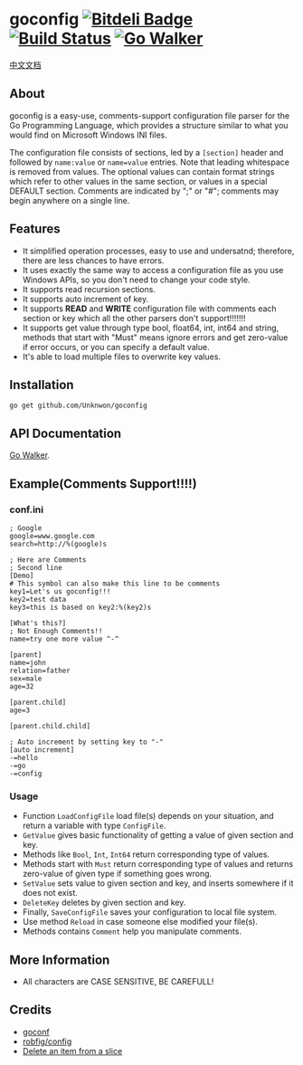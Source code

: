 goconfig [![Bitdeli Badge](https://d2weczhvl823v0.cloudfront.net/Unknwon/goconfig/trend.png)](https://bitdeli.com/free "Bitdeli Badge") [![Build Status](https://drone.io/github.com/Unknwon/goconfig/status.png)](https://drone.io/github.com/Unknwon/goconfig/latest) [![Go Walker](http://gowalker.org/api/v1/badge)](http://gowalker.org/github.com/Unknwon/goconfig) 
========

[中文文档](README_ZH.md)

## About

goconfig is a easy-use, comments-support configuration file parser for the Go Programming Language, which provides a structure similar to what you would find on Microsoft Windows INI files.

The configuration file consists of sections, led by a `[section]` header and followed by `name:value` or `name=value` entries. Note that leading whitespace is removed from values. The optional values can contain format strings which refer to other values in the same section, or values in a special DEFAULT section. Comments are indicated by ";" or "#"; comments may begin anywhere on a single line.
	
## Features
	
- It simplified operation processes, easy to use and undersatnd; therefore, there are less chances to have errors. 
- It uses exactly the same way to access a configuration file as you use Windows APIs, so you don't need to change your code style.
- It supports read recursion sections.
- It supports auto increment of key.
- It supports **READ** and **WRITE** configuration file with comments each section or key which all the other parsers don't support!!!!!!!
- It supports get value through type bool, float64, int, int64 and string, methods that start with "Must" means ignore errors and get zero-value if error occurs, or you can specify a default value.
- It's able to load multiple files to overwrite key values. 

## Installation
	
	go get github.com/Unknwon/goconfig

## API Documentation

[Go Walker](http://gowalker.org/github.com/Unknwon/goconfig).

## Example(Comments Support!!!!)

### conf.ini
	
	; Google
	google=www.google.com
	search=http://%(google)s

	; Here are Comments
	; Second line
	[Demo]
	# This symbol can also make this line to be comments
	key1=Let's us goconfig!!!
	key2=test data
	key3=this is based on key2:%(key2)s

	[What's this?]
	; Not Enough Comments!!
	name=try one more value ^-^

	[parent]
	name=john
	relation=father
	sex=male
	age=32

	[parent.child]
	age=3

	[parent.child.child]

	; Auto increment by setting key to "-"
	[auto increment]
	-=hello
	-=go
	-=config

### Usage

- Function `LoadConfigFile` load file(s) depends on your situation, and return a variable with type `ConfigFile`.
- `GetValue` gives basic functionality of getting a value of given section and key.
- Methods like `Bool`, `Int`, `Int64` return corresponding type of values.
- Methods start with `Must` return corresponding type of values and returns zero-value of given type if something goes wrong.
- `SetValue` sets value to given section and key, and inserts somewhere if it does not exist.
- `DeleteKey` deletes by given section and key.
- Finally, `SaveConfigFile` saves your configuration to local file system.
- Use method `Reload` in case someone else modified your file(s).
- Methods contains `Comment` help you manipulate comments.

## More Information

- All characters are CASE SENSITIVE, BE CAREFULL!

## Credits

- [goconf](http://code.google.com/p/goconf/)
- [robfig/config](https://github.com/robfig/config)
- [Delete an item from a slice](https://groups.google.com/forum/?fromgroups=#!topic/golang-nuts/lYz8ftASMQ0)